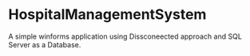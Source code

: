# HospitalManagementSystem
 A simple winforms application using Dissconeected approach and SQL Server as a Database.
